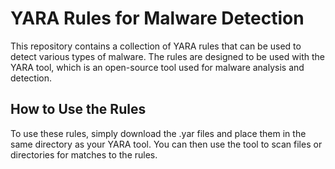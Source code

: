 # YARA Rules for Malware Detection

This repository contains a collection of YARA rules that can be used to detect various types of malware. The rules are designed to be used with the YARA tool, which is an open-source tool used for malware analysis and detection.

## How to Use the Rules

To use these rules, simply download the .yar files and place them in the same directory as your YARA tool. You can then use the tool to scan files or directories for matches to the rules.

